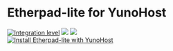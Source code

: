 # Etherpad-lite for YunoHost

[![Integration level](https://dash.yunohost.org/integration/REPLACEBYYOURAPP.svg)](https://dash.yunohost.org/appci/app/etherpadlite) ![](https://ci-apps.yunohost.org/ci/badges/etherpadlite.status.svg) ![](https://ci-apps.yunohost.org/ci/badges/etherpadlite.maintain.svg)  
[![Install Etherpad-lite with YunoHost](https://install-app.yunohost.org/install-with-yunohost.png)](https://install-app.yunohost.org/?app=etherpadlite)
